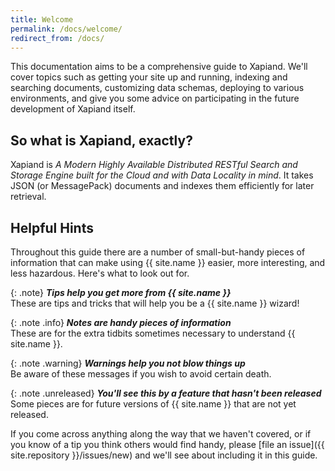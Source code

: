 ```yaml
---
title: Welcome
permalink: /docs/welcome/
redirect_from: /docs/
---
```


This documentation aims to be a comprehensive guide to Xapiand. We'll cover
topics such as getting your site up and running, indexing and searching
documents, customizing data schemas, deploying to various environments, and
give you some advice on participating in the future development of Xapiand
itself.


## So what is Xapiand, exactly?

Xapiand is *A Modern Highly Available Distributed RESTful Search and Storage
Engine built for the Cloud and with Data Locality in mind*. It takes JSON
(or MessagePack) documents and indexes them efficiently for later retrieval.


## Helpful Hints

Throughout this guide there are a number of small-but-handy pieces of
information that can make using {{ site.name }} easier, more interesting, and
less hazardous. Here's what to look out for.

{: .note}
**_Tips help you get more from {{ site.name }}_**<br>
These are tips and tricks that will help you be a {{ site.name }} wizard!

{: .note .info}
**_Notes are handy pieces of information_**<br>
These are for the extra tidbits sometimes necessary to understand {{ site.name }}.

{: .note .warning}
**_Warnings help you not blow things up_**<br>
Be aware of these messages if you wish to avoid certain death.

{: .note .unreleased}
**_You'll see this by a feature that hasn't been released_**<br>
Some pieces are for future versions of {{ site.name }} that are not yet released.

If you come across anything along the way that we haven't covered, or if you
know of a tip you think others would find handy, please [file an
issue]({{ site.repository }}/issues/new) and we'll see about
including it in this guide.
